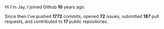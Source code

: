 Hi I'm Jay, I joined Github **10** years ago.

Since then I've pushed **1772** commits, opened **72** issues, submitted **187** pull requests, and contributed to **17** public repositories.
